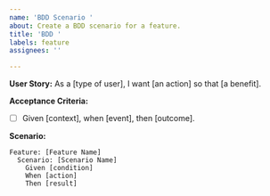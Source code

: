 ```yaml
---
name: 'BDD Scenario '
about: Create a BDD scenario for a feature.
title: 'BDD '
labels: feature
assignees: ''

---
```


**User Story:**
As a [type of user], I want [an action] so that [a benefit].

**Acceptance Criteria:**
- [ ] Given [context], when [event], then [outcome].

**Scenario:**
```gherkin
Feature: [Feature Name]
  Scenario: [Scenario Name]
    Given [condition]
    When [action]
    Then [result]
